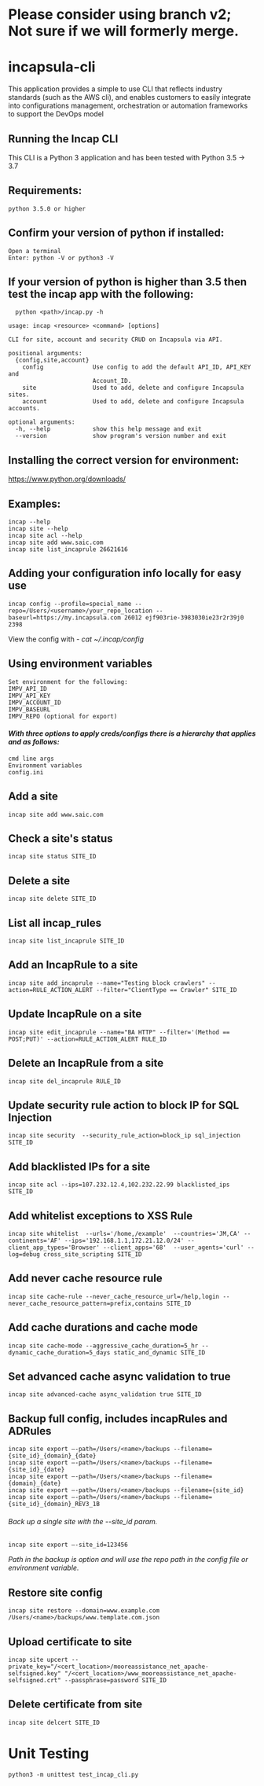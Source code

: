 # Please consider using branch v2; Not sure if we will formerly merge.
# incapsula-cli
This application provides a simple to use CLI that reflects industry standards (such as the AWS cli), and enables customers to easily integrate into configurations management, orchestration or automation frameworks to support the DevOps model

## Running the Incap CLI

This CLI is a Python 3 application and has been tested with Python 3.5 -> 3.7
## Requirements:
    python 3.5.0 or higher

## Confirm your version of python if installed:
    Open a terminal
    Enter: python -V or python3 -V

## If your version of python is higher than 3.5 then test the incap app with the following:
      python <path>/incap.py -h

    usage: incap <resource> <command> [options]

    CLI for site, account and security CRUD on Incapsula via API.

    positional arguments:
      {config,site,account}
        config              Use config to add the default API_ID, API_KEY and
                            Account_ID.
        site                Used to add, delete and configure Incapsula sites.
        account             Used to add, delete and configure Incapsula accounts.

    optional arguments:
      -h, --help            show this help message and exit
      --version             show program's version number and exit

## Installing the correct version for environment:
https://www.python.org/downloads/


## Examples:
    incap --help
    incap site --help
    incap site acl --help
    incap site add www.saic.com
    incap site list_incaprule 26621616
    
## Adding your configuration info locally for easy use
    incap config --profile=special_name --repo=/Users/<username>/your_repo_location --baseurl=https://my.incapsula.com 26012 ejf903rie-3983030ie23r2r39j0 2398
View the config with - *cat ~/.incap/config*

## Using environment variables
    Set environment for the following:
    IMPV_API_ID
    IMPV_API_KEY
    IMPV_ACCOUNT_ID
    IMPV_BASEURL
    IMPV_REPO (optional for export)
    
#### *With three options to apply creds/configs there is a hierarchy that applies and as follows:*
    cmd line args
    Environment variables
    config.ini
    
## Add a site
    incap site add www.saic.com

## Check a site's status
    incap site status SITE_ID

## Delete a site
    incap site delete SITE_ID

## List all incap_rules
    incap site list_incaprule SITE_ID

## Add an IncapRule to a site
    incap site add_incaprule --name="Testing block crawlers" --action=RULE_ACTION_ALERT --filter="ClientType == Crawler" SITE_ID

## Update IncapRule on a site
    incap site edit_incaprule --name="BA HTTP" --filter='(Method == POST;PUT)' --action=RULE_ACTION_ALERT RULE_ID

## Delete an IncapRule from a site
    incap site del_incaprule RULE_ID

## Update security rule action to block IP for SQL Injection
    incap site security  --security_rule_action=block_ip sql_injection SITE_ID

## Add blacklisted IPs for a site
    incap site acl --ips=107.232.12.4,102.232.22.99 blacklisted_ips SITE_ID

## Add whitelist exceptions to XSS Rule
    incap site whitelist  --urls='/home,/example'  --countries='JM,CA' --continents='AF' --ips='192.168.1.1,172.21.12.0/24' --client_app_types='Browser' --client_apps='68'  --user_agents='curl' --log=debug cross_site_scripting SITE_ID

## Add never cache resource rule
    incap site cache-rule --never_cache_resource_url=/help,login --never_cache_resource_pattern=prefix,contains SITE_ID

## Add cache durations and cache mode
    incap site cache-mode --aggressive_cache_duration=5_hr --dynamic_cache_duration=5_days static_and_dynamic SITE_ID

## Set advanced cache async validation to true
    incap site advanced-cache async_validation true SITE_ID

## Backup full config, includes incapRules and ADRules
    incap site export –-path=/Users/<name>/backups --filename={site_id}_{domain}_{date}
    incap site export –-path=/Users/<name>/backups --filename={site_id}_{date}
    incap site export –-path=/Users/<name>/backups --filename={domain}_{date}
    incap site export –-path=/Users/<name>/backups --filename={site_id}
    incap site export –-path=/Users/<name>/backups --filename={site_id}_{domain}_REV3_1B

 ###### *Back up a single site with the --site_id param.*
    incap site export –-site_id=123456


*Path in the backup is option and will use the repo path in the config file or environment variable.*

## Restore site config
    incap site restore --domain=www.example.com /Users/<name>/backups/www.template.com.json

## Upload certificate to site
    incap site upcert --private_key="/<cert_location>/mooreassistance_net_apache-selfsigned.key" "/<cert_location>/www_mooreassistance_net_apache-selfsigned.crt" --passphrase=password SITE_ID

## Delete certificate from site
    incap site delcert SITE_ID

# Unit Testing
    python3 -m unittest test_incap_cli.py